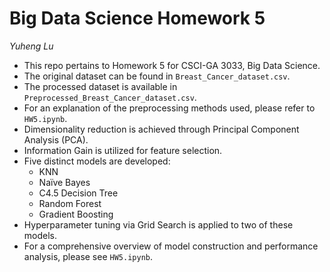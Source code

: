 # Big Data Science Homework 5

*Yuheng Lu*

* This repo pertains to Homework 5 for CSCI-GA 3033, Big Data Science.
* The original dataset can be found in `Breast_Cancer_dataset.csv`.
* The processed dataset is available in `Preprocessed_Breast_Cancer_dataset.csv`.
* For an explanation of the preprocessing methods used, please refer to `HW5.ipynb`.
* Dimensionality reduction is achieved through Principal Component Analysis (PCA).
* Information Gain is utilized for feature selection.
* Five distinct models are developed:
  * KNN
  * Naïve Bayes
  * C4.5 Decision Tree
  * Random Forest
  * Gradient Boosting
* Hyperparameter tuning via Grid Search is applied to two of these models.
* For a comprehensive overview of model construction and performance analysis, please see `HW5.ipynb`.